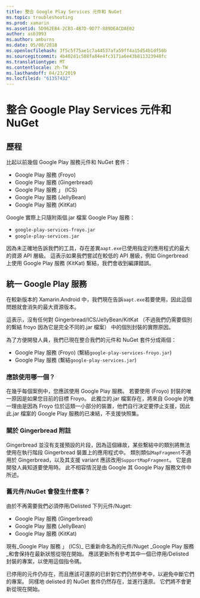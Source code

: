 ```yaml
---
title: 整合 Google Play Services 元件和 NuGet
ms.topic: troubleshooting
ms.prod: xamarin
ms.assetid: 5D962EB4-2CB3-4B7D-9D77-889DEACDAE02
author: asb3993
ms.author: amburns
ms.date: 05/08/2018
ms.openlocfilehash: 3f5c5f75ae1c7a44537afa59ff4a15d54b1df50b
ms.sourcegitcommit: 4b402d1c508fa84e4fc3171a6e43b811323948fc
ms.translationtype: MT
ms.contentlocale: zh-TW
ms.lasthandoff: 04/23/2019
ms.locfileid: "61357432"
---
```

# <a name="unifying-google-play-services-components-and-nuget"></a>整合 Google Play Services 元件和 NuGet

## <a name="history"></a>歷程

比起以前幾個 Google Play 服務元件和 NuGet 套件：

-   Google Play 服務 (Froyo)
-   Google Play 服務 (Gingerbread)
-   Google Play 服務 」 (ICS)
-   Google Play 服務 (JellyBean)
-   Google Play 服務 (KitKat)

Google 實際上只隨附兩個.jar 檔案 Google Play 服務：

-   `google-play-services-froyo.jar`
-   `google-play-services.jar`

因為未正確地告訴我們的工具，存在差異`aapt.exe`已使用指定的應用程式的最大的資源 API 層級。 這表示如果我們嘗試在較低的 API 層級，例如 Gingerbread 上使用 Google Play 服務 (KitKat) 繫結，我們會收到編譯錯誤。

## <a name="unifying-google-play-services"></a>統一 Google Play 服務

在較新版本的 Xamarin.Android 中，我們現在告訴`aapt.exe`若要使用，因此這個問題就會消失的最大資源版本。

這表示，沒有任何對 Gingerbread/ICS/JellyBean/KitKat （不過我們仍需要個別的繫結 froyo 因為它是完全不同的.jar 檔案） 中的個別封裝的實際原因。

為了方便開發人員，我們已現在整合我們的元件和 NuGet 套件分成兩個：

-   Google Play 服務 (Froyo) (繫結`google-play-services-froyo.jar`)
-   Google Play 服務 (繫結`google-play-services.jar`)

### <a name="which-one-should-be-used"></a>應該使用哪一個？

在幾乎每個案例中，您應該使用 Google Play 服務。 若要使用 (Froyo) 封裝的唯一原因是如果您目前的目標 Froyo。 此獨立的.jar 檔案存在，將來自 Google 的唯一理由是因為 Froyo 位於這類一小部分的裝置，他們自行決定要停止支援，因此此.jar 檔案的 Google Play 服務的已凍結，不支援快照集。

### <a name="note-about-gingerbread"></a>關於 Gingerbread 附註

Gingerbread 並沒有支援預設的片段，因為這個緣故，某些繫結中的類別將無法使用在執行階段 Gingerbread 裝置上的應用程式中。 類別類似`MapFragment`不適用於 Gingerbread，以及其支援 variant 應該改用`SupportMapFragment`。 它是由開發人員知道要使用時。 此不相容情況是由 Google 其 Google Play 服務文件中所述。

### <a name="what-happens-to-the-old-componentsnugets"></a>舊元件/NuGet 會發生什麼事？

由於不再需要我們必須停用/Delisted 下列元件/Nuget:

-   Google Play 服務 (Gingerbread)
-   Google Play 服務 (JellyBean)
-   Google Play 服務 (KitKat)

現有_Google Play 服務 」 (ICS)_ 已重新命名為的元件/Nuget _Google Play 服務_和會保持在最新狀態從現在開始。 應該更新所有參考其中一個已停用/Delisted 封裝的專案，以使用這個指令碼。

已停用的元件仍存在，而且應該可還原的已針對它們仍然參考中，以避免中斷它們的專案。 同樣地 delisted 的 NuGet 套件仍然存在，並進行還原。 它們將不會更新從現在開始。
